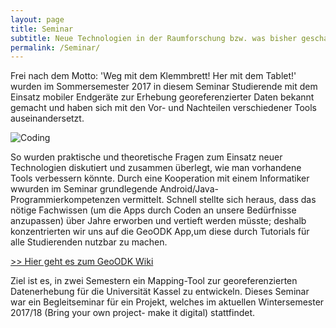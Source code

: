 ```yaml
---
layout: page
title: Seminar
subtitle: Neue Technologien in der Raumforschung bzw. was bisher geschah
permalink: /Seminar/
---
```


Frei nach dem Motto: 'Weg mit dem Klemmbrett! Her mit dem Tablet!' wurden im Sommersemester 2017 in diesem Seminar Studierende mit dem Einsatz mobiler Endgeräte zur Erhebung georeferenzierter Daten bekannt gemacht und haben sich mit den Vor- und Nachteilen verschiedener  Tools auseinandersetzt. 

![Coding](https://utransform.github.io/assets/images/seminar_1.jpg "Coding für Anfänger")

So wurden praktische und theoretische Fragen zum Einsatz neuer Technologien diskutiert und zusammen überlegt, wie man vorhandene Tools verbessern könnte. Durch eine Kooperation mit einem Informatiker wwurden im Seminar grundlegende Android/Java-Programmierkompetenzen vermittelt. Schnell stellte sich heraus, dass das nötige Fachwissen (um die Apps durch Coden an unsere Bedürfnisse anzupassen) über Jahre erworben und vertieft werden müsste; deshalb konzentrierten wir uns auf die GeoODK App,um diese durch Tutorials für alle Studierenden nutzbar zu machen.


[>> Hier geht es zum GeoODK Wiki](https://vm193-139.its.uni-kassel.de/dokuwiki/doku.php?id=start)


Ziel ist es, in zwei Semestern ein Mapping-Tool zur georeferenzierten Datenerhebung für die Universität Kassel zu entwickeln. Dieses Seminar war ein Begleitseminar für ein Projekt, welches im aktuellen Wintersemester 2017/18 (Bring your own project- make it digital) stattfindet.

